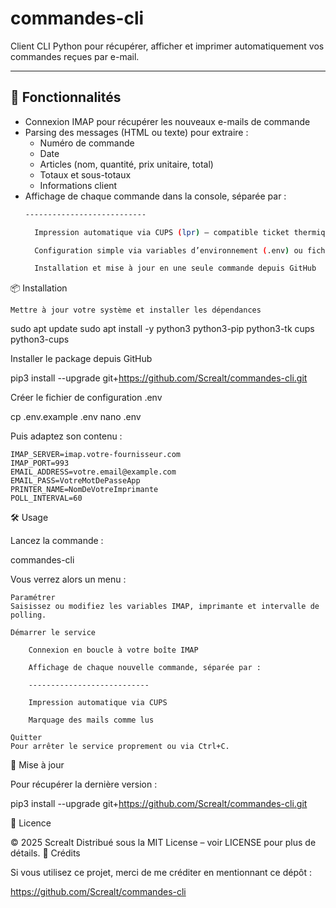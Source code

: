 # commandes-cli

Client CLI Python pour récupérer, afficher et imprimer automatiquement vos commandes reçues par e-mail.

---

## 🚀 Fonctionnalités

- Connexion IMAP pour récupérer les nouveaux e-mails de commande  
- Parsing des messages (HTML ou texte) pour extraire :
  - Numéro de commande  
  - Date  
  - Articles (nom, quantité, prix unitaire, total)  
  - Totaux et sous-totaux  
  - Informations client  
- Affichage de chaque commande dans la console, séparée par :
  ```bash
  ---------------------------

    Impression automatique via CUPS (lpr) — compatible ticket thermique

    Configuration simple via variables d’environnement (.env) ou fichier config.json

    Installation et mise à jour en une seule commande depuis GitHub

📦 Installation

    Mettre à jour votre système et installer les dépendances

sudo apt update
sudo apt install -y python3 python3-pip python3-tk cups python3-cups

Installer le package depuis GitHub

pip3 install --upgrade git+https://github.com/Screalt/commandes-cli.git

Créer le fichier de configuration .env

cp .env.example .env
nano .env

Puis adaptez son contenu :

    IMAP_SERVER=imap.votre-fournisseur.com
    IMAP_PORT=993
    EMAIL_ADDRESS=votre.email@example.com
    EMAIL_PASS=VotreMotDePasseApp
    PRINTER_NAME=NomDeVotreImprimante
    POLL_INTERVAL=60

🛠️ Usage

Lancez la commande :

commandes-cli

Vous verrez alors un menu :

    Paramétrer
    Saisissez ou modifiez les variables IMAP, imprimante et intervalle de polling.

    Démarrer le service

        Connexion en boucle à votre boîte IMAP

        Affichage de chaque nouvelle commande, séparée par :

        ---------------------------

        Impression automatique via CUPS

        Marquage des mails comme lus

    Quitter
    Pour arrêter le service proprement ou via Ctrl+C.

🔄 Mise à jour

Pour récupérer la dernière version :

pip3 install --upgrade git+https://github.com/Screalt/commandes-cli.git

📄 Licence

© 2025 Screalt
Distribué sous la MIT License – voir LICENSE pour plus de détails.
🙏 Crédits

Si vous utilisez ce projet, merci de me créditer en mentionnant ce dépôt :

https://github.com/Screalt/commandes-cli
